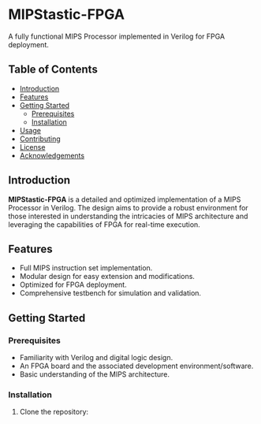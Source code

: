 # MIPStastic-FPGA

A fully functional MIPS Processor implemented in Verilog for FPGA deployment.

## Table of Contents

- [Introduction](#introduction)
- [Features](#features)
- [Getting Started](#getting-started)
  - [Prerequisites](#prerequisites)
  - [Installation](#installation)
- [Usage](#usage)
- [Contributing](#contributing)
- [License](#license)
- [Acknowledgements](#acknowledgements)

## Introduction

**MIPStastic-FPGA** is a detailed and optimized implementation of a MIPS Processor in Verilog. The design aims to provide a robust environment for those interested in understanding the intricacies of MIPS architecture and leveraging the capabilities of FPGA for real-time execution.

## Features

- Full MIPS instruction set implementation.
- Modular design for easy extension and modifications.
- Optimized for FPGA deployment.
- Comprehensive testbench for simulation and validation.

## Getting Started

### Prerequisites

- Familiarity with Verilog and digital logic design.
- An FPGA board and the associated development environment/software.
- Basic understanding of the MIPS architecture.

### Installation

1. Clone the repository:
